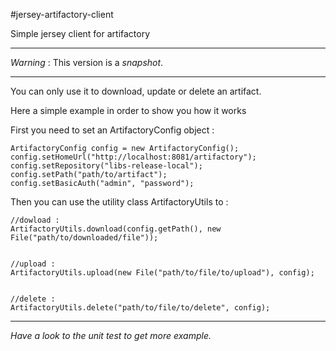#jersey-artifactory-client

Simple jersey client for artifactory

* * *
*Warning* : This version is a *snapshot*.
* * *
You can only use it to download, update or delete an artifact.

Here a simple example in order to show you how it works

First you need to set an ArtifactoryConfig object :

	ArtifactoryConfig config = new ArtifactoryConfig();		
	config.setHomeUrl("http://localhost:8081/artifactory");		
	config.setRepository("libs-release-local");
	config.setPath("path/to/artifact");
	config.setBasicAuth("admin", "password");


Then you can use the utility class ArtifactoryUtils to :

	//dowload :
	ArtifactoryUtils.download(config.getPath(), new File("path/to/downloaded/file"));
	
	
	//upload :
	ArtifactoryUtils.upload(new File("path/to/file/to/upload"), config);
	
	
	//delete :
	ArtifactoryUtils.delete("path/to/file/to/delete", config);
* * *
*Have a look to the unit test to get more example.*

